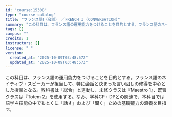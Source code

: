 ```yaml
---
id: "course:15308"
type: "course-catalog"
title: "フランス語Ⅰ（会話） ／FRENCH I (CONVERSATION)"
summary: "この科目は、フランス語の運用能力をつけることを目的とする。フランス語のネイティヴ・スピーカーが担当して、特に会話と決まった言い回しの修得を中心とした授業となる。教科書は「総合」と連動し、未修クラスは『Maestro 1』、既習クラスは『To…"
tags: []
campus: ""
credits: 1
instructors: []
license: " "
version:
  created_at: "2025-10-09T03:48:57Z"
  updated_at: "2025-10-09T03:48:57Z"
---
```


この科目は、フランス語の運用能力をつけることを目的とする。フランス語のネイティヴ・スピーカーが担当して、特に会話と決まった言い回しの修得を中心とした授業となる。教科書は「総合」と連動し、未修クラスは『Maestro 1』、既習クラスは『Totem 2』を使用する。なお、学科CP・DPとの関連で、本科目では語学４技能の中でもとくに「話す」および「聞く」ための基礎能力の涵養を目指す。

